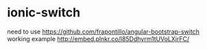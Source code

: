 # ionic-switch

need to use https://github.com/frapontillo/angular-bootstrap-switch
working example http://embed.plnkr.co/I85Ddhyrm1tUVoLXjrFC/